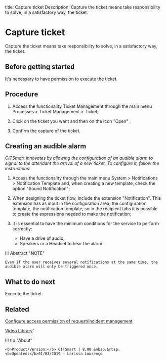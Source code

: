 title: Capture ticket
Description: Capture the ticket means take responsibility to solve, in a satisfactory way, the ticket.
# Capture ticket

Capture the ticket means take responsibility to solve, in a satisfactory way, the ticket.

Before getting started
--------------------------

It's necessary to have permission to execute the ticket.

Procedure
-------------

1.  Access the functionality Ticket Management through the main menu Processes
    \> Ticket Management \> Ticket;

2.  Click on the ticket you want and then on the icon "Open" ;

3.  Confirm the capture of the ticket.

Creating an audible alarm
-----------------------

*CITSmart innovates by allowing the configuration of an audible alarm to signal to the attendant the arrival of a new ticket. To configure it, follow the instructions:*

1. Access the functionality through the main menu System > Notifications > Notification Template and, when creating a new template, check the option "Sound Notification";

2. When designing the ticket flow, include the extension "Notification". This extension has as input in the configuration area, the configuration template, the notification template, so in the recipient tabs it is possible to create the expressions needed to make the notification;

3. It is essential to have the minimum conditions for the service to perform correctly:

   - Have a drive of audio;
   - Speakers or a Headset to hear the alarm.
   
!!! Abstract "NOTE"

    Even if the user receives several notifications at the same time, the audible alarm will only be triggered once.

What to do next
--------------------

Execute the ticket.

Related
------------

[Configure access permission of request/incident management](/en-us/citsmart-platform-8/processes/tickets/configuration/access-ticket-management.html)

<i class='fa fa-youtube-play  fa-2x' style='color:#97ce17;vertical-align: middle;'> </i> [Video Library](https://www.youtube.com/playlist?list=PLB5qK2uzf2RNrJnhiXj3dbmgsm9-quhfz)'

!!! tip "About"

    <b>Product/Version:</b> CITSmart | 8.00 &nbsp;&nbsp;
    <b>Updated:</b>01/03/2019 – Larissa Lourenço
